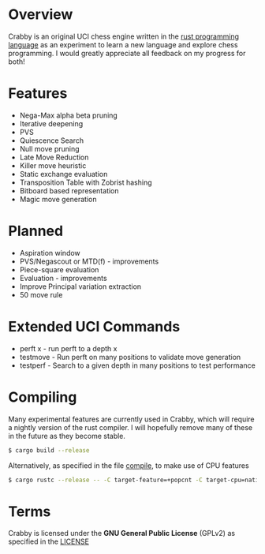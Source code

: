 # Overview
Crabby is an original UCI chess engine written in the [rust programming language](https://www.rust-lang.org/) as an experiment to learn a new language and explore chess programming.
I would greatly appreciate all feedback on my progress for both!

# Features
* Nega-Max alpha beta pruning
* Iterative deepening
* PVS
* Quiescence Search
* Null move pruning
* Late Move Reduction
* Killer move heuristic
* Static exchange evaluation
* Transposition Table with Zobrist hashing
* Bitboard based representation
* Magic move generation

# Planned
* Aspiration window
* PVS/Negascout or MTD(f) - improvements
* Piece-square evaluation
* Evaluation - improvements
* Improve Principal variation extraction
* 50 move rule

# Extended UCI Commands
* perft x - run perft to a depth x
* testmove - Run perft on many positions to validate move generation
* testperf - Search to a given depth in many positions to test performance

# Compiling
Many experimental features are currently used in Crabby, which will require a nightly version of the rust compiler.
I will hopefully remove many of these in the future as they become stable.
```sh
$ cargo build --release
```
Alternatively, as specified in the file [compile](compile), to make use of CPU features
```sh
$ cargo rustc --release -- -C target-feature=+popcnt -C target-cpu=native
```
# Terms
Crabby is licensed under the **GNU General Public License** (GPLv2) as specified in the [LICENSE](LICENSE)
